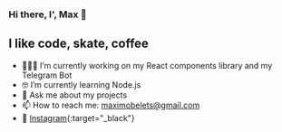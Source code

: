 ### Hi there, I', Max 👋

## I like code, skate, coffee
- 👨🏻‍💻 I’m currently working on my React components library and my Telegram Bot
- 🤓 I’m currently learning Node.js
- 💬 Ask me about my projects
- 📫 How to reach me: maximobelets@gmail.com
- 📸 [Instagram](https://www.instagram.com/maximobelets){:target="_black"}

<!--
**maximobelets/maximobelets** is a ✨ _special_ ✨ repository because its `README.md` (this file) appears on your GitHub profile.

Here are some ideas to get you started:

- 🔭 I’m currently working on ...
- 🌱 I’m currently learning ...
- 👯 I’m looking to collaborate on ...
- 🤔 I’m looking for help with ...
- 💬 Ask me about ...
- 📫 How to reach me: ...
- 😄 Pronouns: ...
- ⚡ Fun fact: ...
-->

